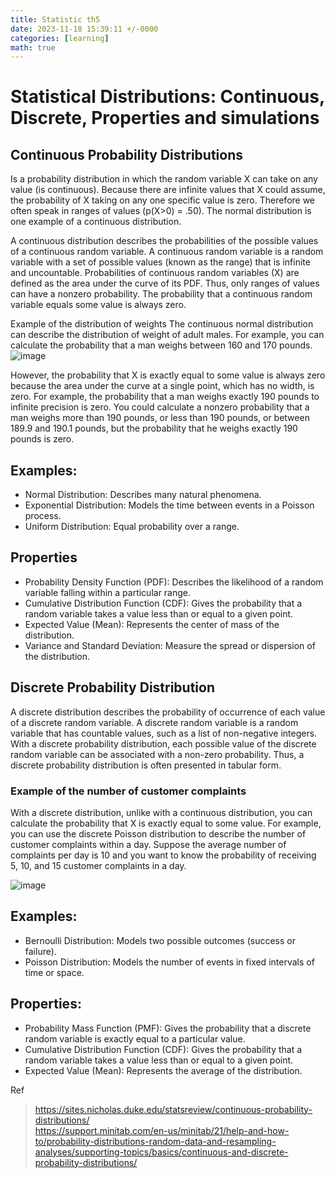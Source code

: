 ```yaml
---
title: Statistic th5
date: 2023-11-18 15:39:11 +/-0000
categories: [learning]
math: true
---
```

# Statistical Distributions: Continuous, Discrete, Properties and simulations

## Continuous Probability Distributions

Is a probability distribution in which the random variable X can take on any value (is continuous). 
Because there are infinite values that X could assume, the probability of X taking on any one specific value is zero. 
Therefore we often speak in ranges of values (p(X>0) = .50). The normal distribution is one example of a continuous distribution. <br>

A continuous distribution describes the probabilities of the possible values of a continuous random variable. A continuous random variable is a random variable with a set of possible values (known as the range) that is infinite and uncountable.
Probabilities of continuous random variables (X) are defined as the area under the curve of its PDF. Thus, only ranges of values can have a nonzero probability. The probability that a continuous random variable equals some value is always zero. <br>

Example of the distribution of weights
The continuous normal distribution can describe the distribution of weight of adult males. For example, you can calculate the probability that a man weighs between 160 and 170 pounds. <br>
![image](https://github.com/Cheroberous/cheroberous.github.io/assets/102479391/d79a6db1-420f-41f6-b1c6-56e971e0411f) <br>

However, the probability that X is exactly equal to some value is always zero because the area under the curve at a single point, which has no width, is zero. For example, the probability that a man weighs exactly 190 pounds to infinite precision is zero. You could calculate a nonzero probability that a man weighs more than 190 pounds, or less than 190 pounds, or between 189.9 and 190.1 pounds, but the probability that he weighs exactly 190 pounds is zero.

## Examples:

+ Normal Distribution: Describes many natural phenomena.
+ Exponential Distribution: Models the time between events in a Poisson process.
+ Uniform Distribution: Equal probability over a range.

## Properties

+ Probability Density Function (PDF): Describes the likelihood of a random variable falling within a particular range.
+ Cumulative Distribution Function (CDF): Gives the probability that a random variable takes a value less than or equal to a given point.
+ Expected Value (Mean): Represents the center of mass of the distribution.
+ Variance and Standard Deviation: Measure the spread or dispersion of the distribution.

## Discrete Probability Distribution

A discrete distribution describes the probability of occurrence of each value of a discrete random variable. A discrete random variable is a random variable that has countable values, such as a list of non-negative integers. <br>
With a discrete probability distribution, each possible value of the discrete random variable can be associated with a non-zero probability. Thus, a discrete probability distribution is often presented in tabular form.

### Example of the number of customer complaints
With a discrete distribution, unlike with a continuous distribution, you can calculate the probability that X is exactly equal to some value. For example, you can use the discrete Poisson distribution to describe the number of customer complaints within a day. Suppose the average number of complaints per day is 10 and you want to know the probability of receiving 5, 10, and 15 customer complaints in a day.

![image](https://github.com/Cheroberous/cheroberous.github.io/assets/102479391/665f3d5c-7837-4a96-a8db-0256fd40716c) <br>

## Examples:

+ Bernoulli Distribution: Models two possible outcomes (success or failure).
+ Poisson Distribution: Models the number of events in fixed intervals of time or space.


## Properties:

+ Probability Mass Function (PMF): Gives the probability that a discrete random variable is exactly equal to a particular value.
+ Cumulative Distribution Function (CDF): Gives the probability that a random variable takes a value less than or equal to a given point.
+ Expected Value (Mean): Represents the average of the distribution.


























Ref
>https://sites.nicholas.duke.edu/statsreview/continuous-probability-distributions/ <br>
>https://support.minitab.com/en-us/minitab/21/help-and-how-to/probability-distributions-random-data-and-resampling-analyses/supporting-topics/basics/continuous-and-discrete-probability-distributions/ <br>



